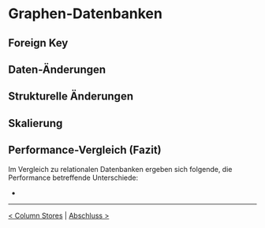 # Graphen-Datenbanken





## Foreign Key



## Daten-Änderungen



## Strukturelle Änderungen



## Skalierung





## Performance-Vergleich (Fazit)

Im Vergleich zu relationalen Datenbanken ergeben sich folgende, die Performance betreffende Unterschiede:



* 



------

[< Column Stores](Column_Stores.md) | [Abschluss >](Abschluss.md)